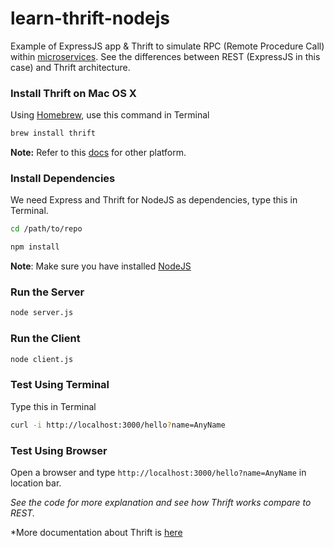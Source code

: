 # learn-thrift-nodejs
Example of ExpressJS app & Thrift to simulate RPC (Remote Procedure Call) within [microservices](https://en.wikipedia.org/wiki/Microservices).
See the differences between REST (ExpressJS in this case) and Thrift architecture.

### **Install Thrift on Mac OS X**
Using [Homebrew](http://brew.sh/), use this command in Terminal
```sh
brew install thrift
```
**Note:** Refer to this [docs](https://thrift.apache.org/docs/install/) for other platform.

### **Install Dependencies**
We need Express and Thrift for NodeJS as dependencies, type this in Terminal.

```sh
cd /path/to/repo

npm install
```
**Note**: Make sure you have installed [NodeJS](https://nodejs.org/en/)

### **Run the Server**

```sh
node server.js
```

### **Run the Client**

```sh
node client.js
```

### **Test Using Terminal**
Type this in Terminal

```sh
curl -i http://localhost:3000/hello?name=AnyName
```

### **Test Using Browser**
Open a browser and type `http://localhost:3000/hello?name=AnyName` in location bar.

*See the code for more explanation and see how Thrift works compare to REST.*

*More documentation about Thrift is [here](https://thrift.apache.org/)